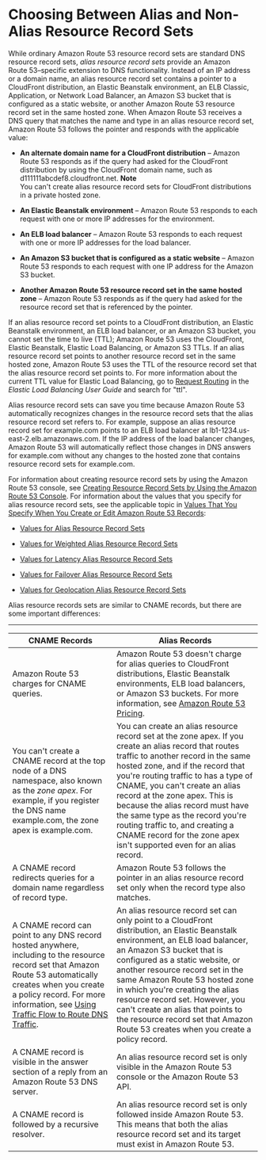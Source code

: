 # Choosing Between Alias and Non\-Alias Resource Record Sets<a name="resource-record-sets-choosing-alias-non-alias"></a>

While ordinary Amazon Route 53 resource record sets are standard DNS resource record sets, *alias resource record sets* provide an Amazon Route 53–specific extension to DNS functionality\. Instead of an IP address or a domain name, an alias resource record set contains a pointer to a CloudFront distribution, an Elastic Beanstalk environment, an ELB Classic, Application, or Network Load Balancer, an Amazon S3 bucket that is configured as a static website, or another Amazon Route 53 resource record set in the same hosted zone\. When Amazon Route 53 receives a DNS query that matches the name and type in an alias resource record set, Amazon Route 53 follows the pointer and responds with the applicable value:

+ **An alternate domain name for a CloudFront distribution** – Amazon Route 53 responds as if the query had asked for the CloudFront distribution by using the CloudFront domain name, such as d111111abcdef8\.cloudfront\.net\.
**Note**  
You can't create alias resource record sets for CloudFront distributions in a private hosted zone\.

+ **An Elastic Beanstalk environment** – Amazon Route 53 responds to each request with one or more IP addresses for the environment\.

+ **An ELB load balancer** – Amazon Route 53 responds to each request with one or more IP addresses for the load balancer\. 

+ **An Amazon S3 bucket that is configured as a static website** – Amazon Route 53 responds to each request with one IP address for the Amazon S3 bucket\.

+ **Another Amazon Route 53 resource record set in the same hosted zone** – Amazon Route 53 responds as if the query had asked for the resource record set that is referenced by the pointer\.

If an alias resource record set points to a CloudFront distribution, an Elastic Beanstalk environment, an ELB load balancer, or an Amazon S3 bucket, you cannot set the time to live \(TTL\); Amazon Route 53 uses the CloudFront, Elastic Beanstalk, Elastic Load Balancing, or Amazon S3 TTLs\. If an alias resource record set points to another resource record set in the same hosted zone, Amazon Route 53 uses the TTL of the resource record set that the alias resource record set points to\. For more information about the current TTL value for Elastic Load Balancing, go to [Request Routing](http://docs.aws.amazon.com/elasticloadbalancing/latest/userguide/how-elastic-load-balancing-works.html#request-routing) in the *Elastic Load Balancing User Guide* and search for "ttl"\.

Alias resource record sets can save you time because Amazon Route 53 automatically recognizes changes in the resource record sets that the alias resource record set refers to\. For example, suppose an alias resource record set for example\.com points to an ELB load balancer at lb1\-1234\.us\-east\-2\.elb\.amazonaws\.com\. If the IP address of the load balancer changes, Amazon Route 53 will automatically reflect those changes in DNS answers for example\.com without any changes to the hosted zone that contains resource record sets for example\.com\.

For information about creating resource record sets by using the Amazon Route 53 console, see [Creating Resource Record Sets by Using the Amazon Route 53 Console](resource-record-sets-creating.md)\. For information about the values that you specify for alias resource record sets, see the applicable topic in [Values That You Specify When You Create or Edit Amazon Route 53 Records](resource-record-sets-values.md):

+ [Values for Alias Resource Record Sets](resource-record-sets-values-alias.md)

+ [Values for Weighted Alias Resource Record Sets](resource-record-sets-values-weighted-alias.md)

+ [Values for Latency Alias Resource Record Sets](resource-record-sets-values-latency-alias.md)

+ [Values for Failover Alias Resource Record Sets](resource-record-sets-values-failover-alias.md)

+ [Values for Geolocation Alias Resource Record Sets](resource-record-sets-values-geo-alias.md)

Alias resource records sets are similar to CNAME records, but there are some important differences:


****  

| CNAME Records | Alias Records | 
| --- | --- | 
| Amazon Route 53 charges for CNAME queries\. | Amazon Route 53 doesn't charge for alias queries to CloudFront distributions, Elastic Beanstalk environments, ELB load balancers, or Amazon S3 buckets\. For more information, see [Amazon Route 53 Pricing](https://aws.amazon.com/route53/pricing/)\. | 
| You can't create a CNAME record at the top node of a DNS namespace, also known as the *zone apex*\. For example, if you register the DNS name example\.com, the zone apex is example\.com\.  | You can create an alias resource record set at the zone apex\. If you create an alias record that routes traffic to another record in the same hosted zone, and if the record that you're routing traffic to has a type of CNAME, you can't create an alias record at the zone apex\. This is because the alias record must have the same type as the record you're routing traffic to, and creating a CNAME record for the zone apex isn't supported even for an alias record\.  | 
| A CNAME record redirects queries for a domain name regardless of record type\. | Amazon Route 53 follows the pointer in an alias resource record set only when the record type also matches\. | 
| A CNAME record can point to any DNS record hosted anywhere, including to the resource record set that Amazon Route 53 automatically creates when you create a policy record\. For more information, see [Using Traffic Flow to Route DNS Traffic](traffic-flow.md)\. | An alias resource record set can only point to a CloudFront distribution, an Elastic Beanstalk environment, an ELB load balancer, an Amazon S3 bucket that is configured as a static website, or another resource record set in the same Amazon Route 53 hosted zone in which you're creating the alias resource record set\. However, you can't create an alias that points to the resource record set that Amazon Route 53 creates when you create a policy record\. | 
| A CNAME record is visible in the answer section of a reply from an Amazon Route 53 DNS server\. | An alias resource record set is only visible in the Amazon Route 53 console or the Amazon Route 53 API\. | 
| A CNAME record is followed by a recursive resolver\.  | An alias resource record set is only followed inside Amazon Route 53\. This means that both the alias resource record set and its target must exist in Amazon Route 53\. | 